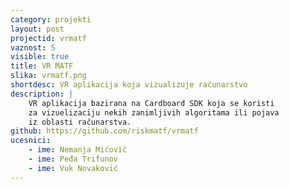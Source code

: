 ```yaml
---
category: projekti
layout: post
projectid: vrmatf
vaznost: 5
visible: true
title: VR MATF
slika: vrmatf.png
shortdesc: VR aplikacija koja vizualizuje računarstvo
description: |
    VR aplikacija bazirana na Cardboard SDK koja se koristi
    za vizuelizaciju nekih zanimljivih algoritama ili pojava 
    iz oblasti računarstva.
github: https://github.com/riskmatf/vrmatf
ucesnici:
    - ime: Nemanja Mićović
    - ime: Peđa Trifunov
    - ime: Vuk Novaković
---
```

